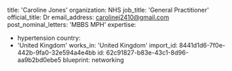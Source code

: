 title: 'Caroline Jones'
organization: NHS
job_title: 'General Practitioner'
official_title: Dr
email_address: carolinej2410@gmail.com
post_nominal_letters: 'MBBS MPH'
expertise:
  - hypertension
country:
  - 'United Kingdom'
works_in: 'United Kingdom'
import_id: 8441d1d6-7f0e-442b-9fa0-32e594a4e4bb
id: 62c91827-b83e-43c1-8d96-aa9b2bd0ebe5
blueprint: networking

